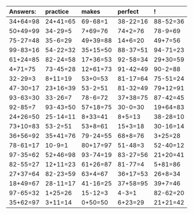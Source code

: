 | Answers: | practice | makes | perfect | ! |
| :--- | :--- | :--- | :--- | :--- |
| 34+64=98 | 24+41=65 | 69-68=1 | 38-22=16 | 88-52=36 | 
| 50+49=99 | 34-29=5 | 7+69=76 | 74+2=76 | 78-9=69 | 
| 75-27=48 | 35-6=29 | 49+39=88 | 14+6=20 | 49+7=56 | 
| 99-83=16 | 54-22=32 | 35+15=50 | 88-37=51 | 94-71=23 | 
| 61+24=85 | 82-24=58 | 17+36=53 | 92-58=34 | 29+30=59 | 
| 4+71=75 | 73-45=28 | 12+61=73 | 91-42=49 | 90-2=88 | 
| 32-29=3 | 8+11=19 | 53+0=53 | 81-17=64 | 75-51=24 | 
| 47-30=17 | 23+16=39 | 53-2=51 | 81-32=49 | 79+12=91 | 
| 93-63=30 | 33-26=7 | 78-6=72 | 37+38=75 | 87-42=45 | 
| 92-85=7 | 93-43=50 | 57+18=75 | 30-0=30 | 19+64=83 | 
| 24+26=50 | 25-14=11 | 8+33=41 | 8+5=13 | 38-28=10 | 
| 73+10=83 | 53-2=51 | 53+8=61 | 15+3=18 | 30-16=14 | 
| 36+56=92 | 35+41=76 | 79-24=55 | 68+8=76 | 3+25=28 | 
| 78-61=17 | 10-9=1 | 80+17=97 | 51-48=3 | 52-40=12 | 
| 97-35=62 | 52+46=98 | 93-74=19 | 83-27=56 | 21+20=41 | 
| 82-55=27 | 12+11=23 | 61+26=87 | 81-77=4 | 5+81=86 | 
| 27+37=64 | 82-23=59 | 63+4=67 | 36+17=53 | 26+8=34 | 
| 18+49=67 | 28-11=17 | 41-16=25 | 37+58=95 | 39+7=46 | 
| 97-65=32 | 1+25=26 | 15-12=3 | 4-3=1 | 82-62=20 | 
| 35+62=97 | 3+11=14 | 0+50=50 | 6+23=29 | 21+21=42 | 
